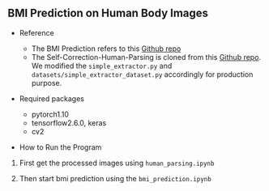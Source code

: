 ## BMI Prediction on Human Body Images
- Reference
    - The BMI Prediction refers to this [Github repo](https://github.com/atoms18/BMI-prediction-from-Human-Photograph)
    - The Self-Correction-Human-Parsing is cloned from this [Github repo](https://github.com/PeikeLi/Self-Correction-Human-Parsing). We modified the `simple_extractor.py` and `datasets/simple_extractor_dataset.py` accordingly for production purpose.

- Required packages
    - pytorch1.10
    - tensorflow2.6.0, keras
    - cv2

- How to Run the Program

1. First get the processed images using `human_parsing.ipynb`

2. Then start bmi prediction using the `bmi_prediction.ipynb`

